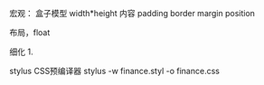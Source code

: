 宏观：
 盒子模型
   width*height  内容  padding  border  margin  position

 布局，float

细化
  1. 


stylus
  CSS预编译器
  stylus -w finance.styl -o finance.css
